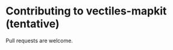 Contributing to vectiles-mapkit (tentative)
===========================================
Pull requests are welcome.
